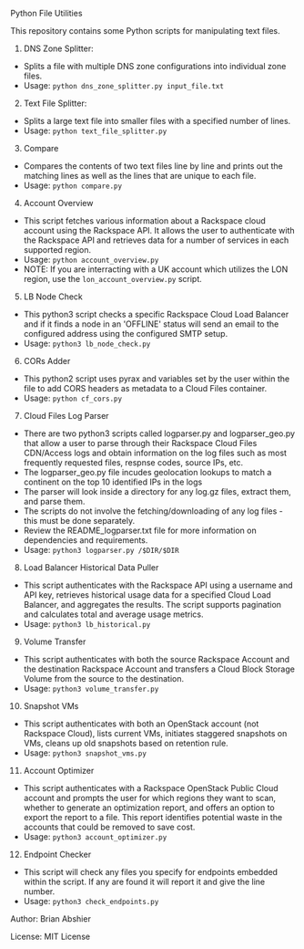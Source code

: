Python File Utilities

This repository contains some Python scripts for manipulating text files.

1. DNS Zone Splitter:
- Splits a file with multiple DNS zone configurations into individual zone files.
- Usage: `python dns_zone_splitter.py input_file.txt`

2. Text File Splitter:
- Splits a large text file into smaller files with a specified number of lines.
- Usage: `python text_file_splitter.py`

3. Compare
- Compares the contents of two text files line by line and prints out the matching lines as well as the lines that are unique to each file.
- Usage: `python compare.py`

4. Account Overview
- This script fetches various information about a Rackspace cloud account using the Rackspace API. It allows the user to authenticate with the Rackspace API and retrieves data for a number of services in each supported region.
- Usage: `python account_overview.py`
- NOTE: If you are interracting with a UK account which utilizes the LON region, use the `lon_account_overview.py` script.

5. LB Node Check
- This python3 script checks a specific Rackspace Cloud Load Balancer and if it finds a node in an 'OFFLINE' status will send an email to the configured address using the configured SMTP setup.
- Usage: `python3 lb_node_check.py`

6. CORs Adder
- This python2 script uses pyrax and variables set by the user within the file to add CORS headers as metadata to a Cloud Files container.
- Usage: `python cf_cors.py`

7. Cloud Files Log Parser
- There are two python3 scripts called logparser.py and logparser_geo.py that allow a user to parse through their Rackspace Cloud Files CDN/Access logs and obtain information on the log files such as most frequently requested files, respnse codes, source IPs, etc.
- The logparser_geo.py file incudes geolocation lookups to match a continent on the top 10 identified IPs in the logs
- The parser will look inside a directory for any log.gz files, extract them, and parse them.
- The scripts do not involve the fetching/downloading of any log files - this must be done separately.
- Review the README_logparser.txt file for more information on dependencies and requirements.
- Usage: `python3 logparser.py /$DIR/$DIR`

8. Load Balancer Historical Data Puller
- This script authenticates with the Rackspace API using a username and API key, retrieves historical usage data for a specified Cloud Load Balancer, and aggregates the results. The script supports pagination and calculates total and average usage metrics.
- Usage: `python3 lb_historical.py`

9. Volume Transfer
- This script authenticates with both the source Rackspace Account and the destination Rackspace Account and transfers a Cloud Block Storage Volume from the source to the destination.
- Usage: `python3 volume_transfer.py`

10. Snapshot VMs
- This script authenticates with both an OpenStack account (not Rackspace Cloud), lists current VMs, initiates staggered snapshots on VMs, cleans up old snapshots based on retention rule.
- Usage: `python3 snapshot_vms.py`

11. Account Optimizer
- This script authenticates with a Rackspace OpenStack Public Cloud account and prompts the user for which regions they want to scan, whether to generate an optimization report, and offers an option to export the report to a file. This report identifies potential waste in the accounts that could be removed to save cost.
- Usage: `python3 account_optimizer.py`

12. Endpoint Checker
- This script will check any files you specify for endpoints embedded within the script. If any are found it will report it and give the line number.
- Usage: `python3 check_endpoints.py`

Author: Brian Abshier

License: MIT License
